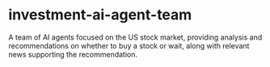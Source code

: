 # investment-ai-agent-team
A team of AI agents focused on the US stock market, providing analysis and recommendations on whether to buy a stock or wait, along with relevant news supporting the recommendation.
